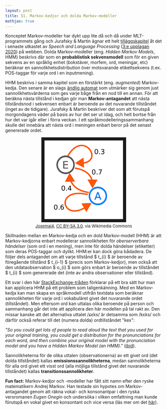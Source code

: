 ```yaml
---
layout: post
title: 51. Markov-kedjor och dolda Markov-modeller
mathjax: true
---
```


Konceptet Markov-modeller har dykt upp lite då och då under MLT-programmets gång och Jurafsky & Martin ägnar ett helt [tilläggskapitel](https://web.stanford.edu/~jurafsky/slp3/A.pdf) åt det i senaste utkastet av *Speech and Language Processing* ([3:e upplagan 2020](https://web.stanford.edu/~jurafsky/slp3/)) på webben. Dolda Markov-modeller (eng. *Hidden Markov Models*, HMM) beskrivs där som en **probablistisk sekvensmodell** som för en given sekvens av en språklig enhet (bokstäver, morfem, ord, meningar, etc) beräknar en sannolikhetsdistribution över motsvarande etikettsekvens (t.ex. POS-taggar för varje ord i en inputmening).

HHM beskrivs i samma kapitel som en förstärkt (eng. *augmented*) Markov-kedja. Den senare är en slags [ändlig automat](https://datatjej.github.io/Finite-state-machines-och-%C3%A4ndliga-automater/) som utmärker sig genom just sannolikhetsvärderna som ges varje båge från en nod till en annan. För att beräkna nästa tillstånd i kedjan gör man **Markov-antagandet** att nästa tillståndsnod i sekvensen enbart är beroende av det nuvarande tillståndet (inget av de tidigare). Jurafsky & Martin beskriver det som att förutspå morgondagens väder på basis av hur det ser ut idag, och helt bortse från hur det var igår eller i förra veckan. I ett språkmodelleringssammanhang skulle det innebära att nästa ord i meningen enbart beror på det senast genererade ordet.


<p align="center">
<img src="/images/markov_kedja.png" alt="En enkel Markov-kedja" width="50%" height="auto" border="10" /><br>
<font size="2"><a href="https://commons.wikimedia.org/wiki/File:Markovkate_01.svg">Joxemai4</a>, <a href="https://creativecommons.org/licenses/by-sa/3.0">CC BY-SA 3.0</a>, via Wikimedia Commons</font>
</p>

Skillnaden mellan en Markov-kedja och en dold Markov-modell (HHM) är att Markov-kedjorna enbart modellerar sannolikheten för *oberserverbara händelser* (som ord i en mening), men inte för dolda händelser (etiketter) som deras POS-taggar och dylikt. HHM:er kan dock göra bådadera. De följer dels antagandet om att varje tillstånd $ t_{i} $ är beroende av föregående tillstånd $ t_{i-1} $ (precis som Markov-kedjor), men också att den utdataobservation $ o_{i} $ som görs enbart är beroende av tillståndet $ t_{i} $ som genererade det (inte av andra observationer eller tillstånd). 

Ett svar i den här [StackExchange-tråden](https://stats.stackexchange.com/questions/148023/markov-chains-vs-hmm) förklarar på ett bra sätt hur man kan applicera HHM på ett problem som taligenkänning. Med en Markov-kedja kan man skapa en språkmodell utifrån textdata som beräknar sannolikheten för varje ord i vokabuläret givet det nuvarande ordet (tillståndet). Men eftersom ord kan uttalas olika beroende på person och sammanhang går det inte att applicera den här modellen på tal rakt av. Den missar kanske att det alternativa uttalet /ɕɛks/ är detsamma som /kɛks/ och därför också referar till det (numera dolda) ordtillståndet "kex": 

*"So you could get lots of people to read aloud the text that you used for your original training, you could get a distribution for the pronunciations for each word, and then combine your original model with the pronunciation model and you have a Hidden Markov Model (an HMM)."* ([ibid](https://stats.stackexchange.com/questions/148023/markov-chains-vs-hmm)).

Sannolikheterna för de olika uttalen (observationerna) av ett givet ord (det dolda tillståndet) kallas **emissionssannolikheterna**, medan sannolikheterna för alla ord givet ett visst ord (alla möjliga tillstånd givet det nuvarande tillståndet) kallas **transitionssannolikheter**.

**Fun fact:** Markov-kedjor och -modeller har fått sitt namn efter den ryske matematikern Andrej Markov. Han testade sin hypotes om Markov-antagandet genom att räkna vokal- och konsonantpar i den ryska versromanen *Eugen Onegin* och undersöka i vilken omfattning man kunde förutspå en vokal givet en konsontant och vice versa (läs mer om det [här](https://www.americanscientist.org/article/first-links-in-the-markov-chain)).
